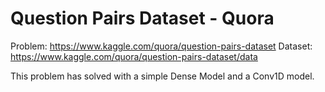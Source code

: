 # Question Pairs Dataset - Quora

Problem: https://www.kaggle.com/quora/question-pairs-dataset
Dataset: https://www.kaggle.com/quora/question-pairs-dataset/data

This problem has solved with a simple Dense Model and a Conv1D model.
